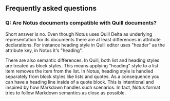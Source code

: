 ## Frequently asked questions

### Q: Are Notus documents compatible with Quill documents?

Short answer is no. Even though Notus uses Quill Delta as underlying
representation for its documents there are at least differences in
attribute declarations. For instance heading style in Quill
editor uses "header" as the attribute key, in Notus it's "heading".

There are also semantic differences. In Quill, both list and heading
styles are treated as block styles. This means applying "heading"
style to a list item removes the item from the list. In Notus, heading
style is handled separately from block styles like lists and quotes.
As a consequence you can have a heading line inside of a quote block.
This is intentional and inspired by how Markdown handles such scenarios.
In fact, Notus format tries to follow Markdown semantics as close as
possible.
